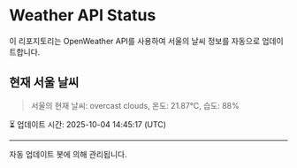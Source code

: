 
# Weather API Status

이 리포지토리는 OpenWeather API를 사용하여 서울의 날씨 정보를 자동으로 업데이트합니다.

## 현재 서울 날씨
> 서울의 현재 날씨: overcast clouds, 온도: 21.87°C, 습도: 88%

⏳ 업데이트 시간: 2025-10-04 14:45:17 (UTC)

---
자동 업데이트 봇에 의해 관리됩니다.
